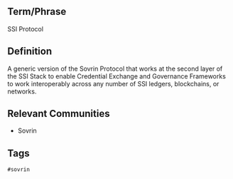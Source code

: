 ## Term/Phrase
SSI Protocol

## Definition
A generic version of the Sovrin Protocol that works at the second layer of the SSI Stack to enable Credential Exchange and Governance Frameworks to work interoperably across any number of SSI ledgers, blockchains, or networks.

## Relevant Communities
* Sovrin

## Tags
```
#sovrin
```
